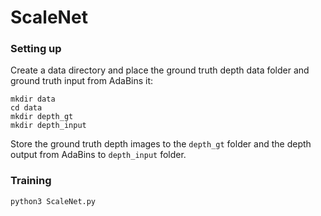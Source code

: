 # ScaleNet
### Setting up
Create a data directory and place the ground truth depth data folder and ground truth input from AdaBins it:
```
mkdir data
cd data
mkdir depth_gt
mkdir depth_input
```

Store the ground truth depth images to the `depth_gt` folder and the depth output from AdaBins to `depth_input` folder.

### Training
```
python3 ScaleNet.py
```
